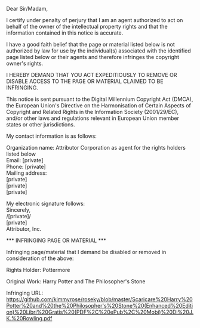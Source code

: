 Dear Sir/Madam,

I certify under penalty of perjury that I am an agent authorized to act on behalf of the owner of the intellectual property rights and that the information contained in this notice is accurate.

I have a good faith belief that the page or material listed below is not authorized by law for use by the individual(s) associated with the identified page listed below or their agents and therefore infringes the copyright owner's rights.

I HEREBY DEMAND THAT YOU ACT EXPEDITIOUSLY TO REMOVE OR DISABLE ACCESS TO THE PAGE OR MATERIAL CLAIMED TO BE INFRINGING.

This notice is sent pursuant to the Digital Millennium Copyright Act (DMCA), the European Union's Directive on the Harmonisation of Certain Aspects of Copyright and Related Rights in the Information Society (2001/29/EC), and/or other laws and regulations relevant in European Union member states or other jurisdictions.

My contact information is as follows:

Organization name: Attributor Corporation as agent for the rights holders listed below   
Email: [private]   
Phone: [private]  
Mailing address:   
[private]  
[private]  
[private]  

My electronic signature follows:   
Sincerely,   
/[private]/   
[private]  
Attributor, Inc.

*** INFRINGING PAGE OR MATERIAL ***

Infringing page/material that I demand be disabled or removed in consideration of the above:

Rights Holder: Pottermore

Original Work: Harry Potter and The Philosopher's Stone

Infringing URL:  
https://github.com/kimmyrose/roseky/blob/master/Scaricare%20Harry%20Potter%20and%20the%20Philosopher's%20Stone%20(Enhanced%20Edition)%20Libri%20Gratis%20(PDF%2C%20ePub%2C%20Mobi)%20Di%20J.K.%20Rowling.pdf
